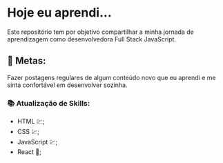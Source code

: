 # Hoje eu aprendi...
Este repositório tem por objetivo compartilhar a minha jornada de aprendizagem como desenvolvedora Full Stack JavaScript.

## 🎯 Metas:
Fazer postagens regulares de algum conteúdo novo que eu aprendi e me sinta confortável em desenvolver sozinha.

### 📚 Atualização de Skills:
- HTML 💹;
- CSS 💹;
- JavaScript 💹;
- React 📝;

